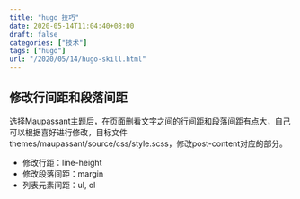 ```yaml
---
title: "hugo 技巧"
date: 2020-05-14T11:04:40+08:00
draft: false
categories: ["技术"]
tags: ["hugo"]
url: "/2020/05/14/hugo-skill.html"
---
```


## 修改行间距和段落间距

选择Maupassant主题后，在页面删看文字之间的行间距和段落间距有点大，自己可以根据喜好进行修改，目标文件themes/maupassant/source/css/style.scss，修改post-content对应的部分。

- 修改行距：line-height
- 修改段落间距：margin
- 列表元素间距：ul, ol
  